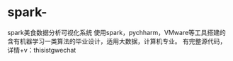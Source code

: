 # spark-
spark美食数据分析可视化系统
使用spark，pychharm，VMware等工具搭建的含有机器学习一类算法的毕业设计，适用大数据，计算机专业。
有完整源代码，详情+v：thisistgwechat
